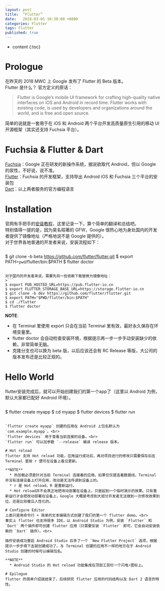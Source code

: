 ```yaml
---
layout: post
title:  “Flutter”
date:   2018-03-01 10:30:00 +0800
categories: Flutter
tags: Flutter
published: true
---
```


* content
{:toc}


# Prologue
在昨天的 2018 MWC 上 Google 发布了 Flutter 的 Beta 版本。
<br>
Flutter 是什么？
官方定义的原话：

>Flutter is Google’s mobile UI framework for crafting high-quality native interfaces on iOS and Android in record time. Flutter works with existing code, is used by developers and organizations around the world, and is free and open source.

简单的说就是一套用于在 iOS 和 Android 两个平台开发高质量原生引用的移动 UI 开源框架（其实还支持 Fuchsia 平台）。

# Fuchsia & Flutter & Dart
[Fuchsia](https://fuchsia.googlesource.com/)：Google 正在研发的新操作系统，据说欲取代 Android，但以 Google 的尿性，不好说，说不准。
<br>
[Flutter](https://flutter.io/)：Fuchsia 的开发框架，支持导出 Android iOS 和 Fuchsia 三个平台的安装包
<br>
[Dart](https://www.dartlang.org/)：以上两者服务的官方编程语言

# Installation
官网有手把手的[安装教程](https://flutter.io/get-started/install/)，这里记录一下，算个简单的翻译和总结吧。
<br>
特别值得一提的是，因为臭名昭著的 GFW，Google 很热心地为身处国内的开发者提供了镜像地址（严格地说不是 Google 提供的）。
<br>
对于世界各地普通的开发者来说，安装流程如下：
>```
$ git clone -b beta https://github.com/flutter/flutter.git
$ export PATH=`pwd`/flutter/bin:$PATH
$ flutter doctor
```

对于国内的开发者来说，需要先将一些依赖下载替换为镜像地址：
>```
$ export PUB_HOSTED_URL=https://pub.flutter-io.cn
$ export FLUTTER_STORAGE_BASE_URL=https://storage.flutter-io.cn
$ git clone -b dev https://github.com/flutter/flutter.git
$ export PATH="$PWD/flutter/bin:$PATH"
$ cd ./flutter
$ flutter doctor
```

**NOTE**:
  * 在 Terminal 里使用 export 只会在当前 Terminal 里有效，最好永久保存在环境变量里。
  * flutter doctor 会自动检查安装环境，根据提示再一步一步手动安装缺少的依赖，非常简单无脑。
  * 克隆分支也可以换为 beta 版，以后应该还会有 RC Release 等版，大公司的版本发布还是比较正规的。

# Hello World
flutter安装完成后，就可以开始创建我们的第一个app了（这里以 Android 为例，默认大家都已配好 Android 环境）。
>```
$ flutter create myapp
$ cd myapp
$ flutter devices
$ flutter run
```

`flutter create myapp` 创建的应用在 Android 上包名默认为`com.example.myapp`。<br>
`flutter devices` 用于查看当前连接的设备。<br>
`flutter run` 可以加参数 `--release` 编译 release 版本。

# Hot reload
flutter 支持 Hot reload 功能，应用运行成功后，再对项目进行的修改只需要保存后在 Terminal 里按 r 便可在设备上看见更新。

**NOTE**
  * 热加载必须是针对当前 Terminal 连接着的应用。如果仅仅是连着数据线，Terminal 并没有连接设备上打开应用，改动是无法传递到设备上的。
  * r 是 Hot reload，R 是重新运行。
  * Hot reload并不会真正地把改动部署在设备上，只是起到一个临时演示的效果。只有重新运行才会把改动部署在设备上，Google 大概是考虑到大部分开发者无法做到一次修改效果到位，还是比较傻瓜人性化的。

# Configure Editor
上面只是用命令行 + 简单的文本编辑方式创建了我们的第一个 flutter demo。<br>
事实上 flutter 也支持很多 IDE，以 Android Studio 为例，安装 `Flutter` 和 `Dart` 两个插件即可创建 flutter 应用（只需要安装 `Flutter` 即可，它会自动安装依赖的 `Dart` 插件）。<br>

插件安装成功重启 Android Studio 后多了一个 `New Flutter Project` 选项，根据提示一步步填下去就创建成功了。与 Terminal 创建的应用不一样的地方在于 Android Studio 创建的时候可以编辑包名。

**NOTE**
  * Android Studio 的 Hot reload 功能集成在顶部工具栏一个闪电⚡️图标上。

# Epilogue
flutter 的简单介绍就结束了，后续研究 flutter 应用的代码结构以及 Dart 2 语言的特性。
